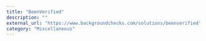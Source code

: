 ```yaml
---
title: "BeenVerified"
description: ""
external_url: "https://www.backgroundchecks.com/solutions/beenverified"
category: "Miscellaneous"
---
```

